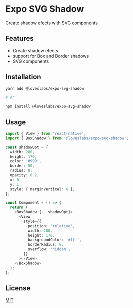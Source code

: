 # Expo SVG Shadow

Create shadow efects with SVG components

## Features

- Create shadow efects
- support for Box and Border shadows
- SVG components

## Installation

```bash
yarn add @loveslabs/expo-svg-shadow

# or

npm install @loveslabs/expo-svg-shadow
```

## Usage

```typescript
import { View } from 'react-native';
import { BoxShadow } from '@loveslabs/expo-svg-shadow';

const shadowOpt = {
  width: 280,
  height: 170,
  color: '#999',
  border: 50,
  radius: 8,
  opacity: 0.2,
  x: 0,
  y: 1,
  style: { marginVertical: 6 },
};

const Compoment = () => {
  return (
    <BoxShadow {...shadowOpt}>
      <View
        style={{
          position: 'relative',
          width: 280,
          height: 170,
          backgroundColor: '#fff',
          borderRadius: 8,
          overflow: 'hidden',
        }}
      ></View>
    </BoxShadow>
  );
};
```

## License

[MIT](https://choosealicense.com/licenses/mit/)
